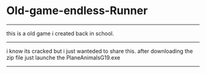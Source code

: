 # Old-game-endless-Runner
__________________________________________________________________________________________________________________________________________________________________________
this is a old game i created back in school. 
__________________________________________________________________________________________________________________________________________________________________________
i know its cracked but i just wanteded to share this. 
after downloading the zip file just launche the PlaneAnimalsG19.exe
__________________________________________________________________________________________________________________________________________________________________________
